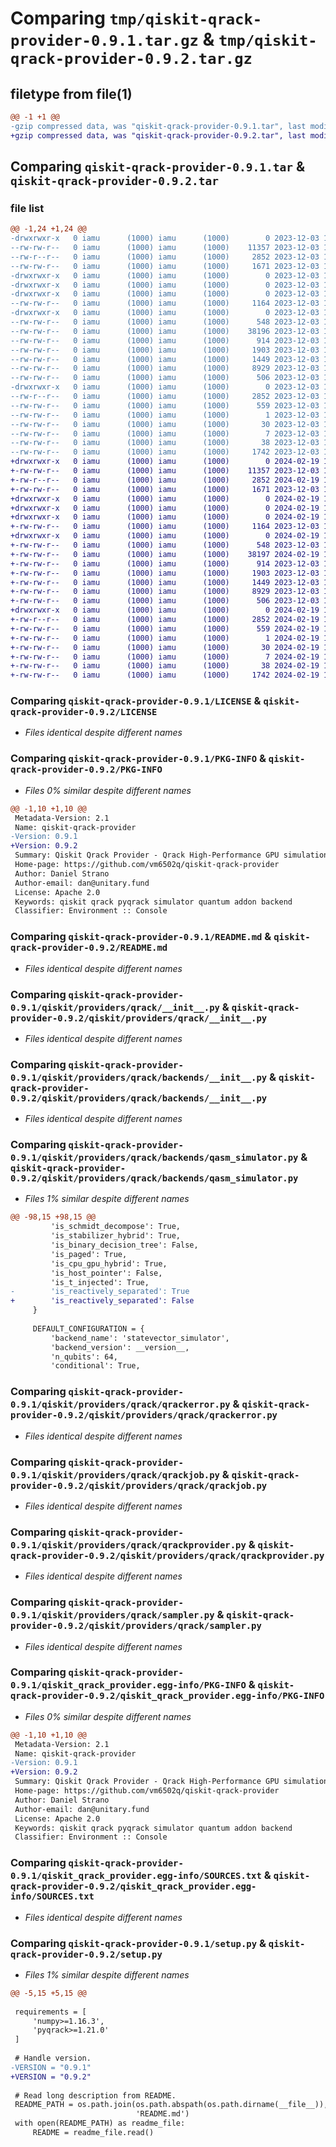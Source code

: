 # Comparing `tmp/qiskit-qrack-provider-0.9.1.tar.gz` & `tmp/qiskit-qrack-provider-0.9.2.tar.gz`

## filetype from file(1)

```diff
@@ -1 +1 @@
-gzip compressed data, was "qiskit-qrack-provider-0.9.1.tar", last modified: Sun Dec  3 15:06:09 2023, max compression
+gzip compressed data, was "qiskit-qrack-provider-0.9.2.tar", last modified: Mon Feb 19 16:07:17 2024, max compression
```

## Comparing `qiskit-qrack-provider-0.9.1.tar` & `qiskit-qrack-provider-0.9.2.tar`

### file list

```diff
@@ -1,24 +1,24 @@
-drwxrwxr-x   0 iamu      (1000) iamu      (1000)        0 2023-12-03 15:06:09.084512 qiskit-qrack-provider-0.9.1/
--rw-rw-r--   0 iamu      (1000) iamu      (1000)    11357 2023-12-03 12:05:47.000000 qiskit-qrack-provider-0.9.1/LICENSE
--rw-r--r--   0 iamu      (1000) iamu      (1000)     2852 2023-12-03 15:06:09.080512 qiskit-qrack-provider-0.9.1/PKG-INFO
--rw-rw-r--   0 iamu      (1000) iamu      (1000)     1671 2023-12-03 12:05:47.000000 qiskit-qrack-provider-0.9.1/README.md
-drwxrwxr-x   0 iamu      (1000) iamu      (1000)        0 2023-12-03 15:06:09.080512 qiskit-qrack-provider-0.9.1/qiskit/
-drwxrwxr-x   0 iamu      (1000) iamu      (1000)        0 2023-12-03 15:06:09.080512 qiskit-qrack-provider-0.9.1/qiskit/providers/
-drwxrwxr-x   0 iamu      (1000) iamu      (1000)        0 2023-12-03 15:06:09.080512 qiskit-qrack-provider-0.9.1/qiskit/providers/qrack/
--rw-rw-r--   0 iamu      (1000) iamu      (1000)     1164 2023-12-03 12:09:45.000000 qiskit-qrack-provider-0.9.1/qiskit/providers/qrack/__init__.py
-drwxrwxr-x   0 iamu      (1000) iamu      (1000)        0 2023-12-03 15:06:09.080512 qiskit-qrack-provider-0.9.1/qiskit/providers/qrack/backends/
--rw-rw-r--   0 iamu      (1000) iamu      (1000)      548 2023-12-03 12:05:47.000000 qiskit-qrack-provider-0.9.1/qiskit/providers/qrack/backends/__init__.py
--rw-rw-r--   0 iamu      (1000) iamu      (1000)    38196 2023-12-03 14:58:57.000000 qiskit-qrack-provider-0.9.1/qiskit/providers/qrack/backends/qasm_simulator.py
--rw-rw-r--   0 iamu      (1000) iamu      (1000)      914 2023-12-03 12:05:47.000000 qiskit-qrack-provider-0.9.1/qiskit/providers/qrack/qrackerror.py
--rw-rw-r--   0 iamu      (1000) iamu      (1000)     1903 2023-12-03 12:05:47.000000 qiskit-qrack-provider-0.9.1/qiskit/providers/qrack/qrackjob.py
--rw-rw-r--   0 iamu      (1000) iamu      (1000)     1449 2023-12-03 12:05:47.000000 qiskit-qrack-provider-0.9.1/qiskit/providers/qrack/qrackprovider.py
--rw-rw-r--   0 iamu      (1000) iamu      (1000)     8929 2023-12-03 12:06:45.000000 qiskit-qrack-provider-0.9.1/qiskit/providers/qrack/sampler.py
--rw-rw-r--   0 iamu      (1000) iamu      (1000)      506 2023-12-03 15:04:07.000000 qiskit-qrack-provider-0.9.1/qiskit/providers/qrack/version.py
-drwxrwxr-x   0 iamu      (1000) iamu      (1000)        0 2023-12-03 15:06:09.080512 qiskit-qrack-provider-0.9.1/qiskit_qrack_provider.egg-info/
--rw-r--r--   0 iamu      (1000) iamu      (1000)     2852 2023-12-03 15:06:09.000000 qiskit-qrack-provider-0.9.1/qiskit_qrack_provider.egg-info/PKG-INFO
--rw-rw-r--   0 iamu      (1000) iamu      (1000)      559 2023-12-03 15:06:09.000000 qiskit-qrack-provider-0.9.1/qiskit_qrack_provider.egg-info/SOURCES.txt
--rw-rw-r--   0 iamu      (1000) iamu      (1000)        1 2023-12-03 15:06:09.000000 qiskit-qrack-provider-0.9.1/qiskit_qrack_provider.egg-info/dependency_links.txt
--rw-rw-r--   0 iamu      (1000) iamu      (1000)       30 2023-12-03 15:06:09.000000 qiskit-qrack-provider-0.9.1/qiskit_qrack_provider.egg-info/requires.txt
--rw-rw-r--   0 iamu      (1000) iamu      (1000)        7 2023-12-03 15:06:09.000000 qiskit-qrack-provider-0.9.1/qiskit_qrack_provider.egg-info/top_level.txt
--rw-rw-r--   0 iamu      (1000) iamu      (1000)       38 2023-12-03 15:06:09.084512 qiskit-qrack-provider-0.9.1/setup.cfg
--rw-rw-r--   0 iamu      (1000) iamu      (1000)     1742 2023-12-03 15:03:52.000000 qiskit-qrack-provider-0.9.1/setup.py
+drwxrwxr-x   0 iamu      (1000) iamu      (1000)        0 2024-02-19 16:07:17.169690 qiskit-qrack-provider-0.9.2/
+-rw-rw-r--   0 iamu      (1000) iamu      (1000)    11357 2023-12-03 12:05:47.000000 qiskit-qrack-provider-0.9.2/LICENSE
+-rw-r--r--   0 iamu      (1000) iamu      (1000)     2852 2024-02-19 16:07:17.169690 qiskit-qrack-provider-0.9.2/PKG-INFO
+-rw-rw-r--   0 iamu      (1000) iamu      (1000)     1671 2023-12-03 12:05:47.000000 qiskit-qrack-provider-0.9.2/README.md
+drwxrwxr-x   0 iamu      (1000) iamu      (1000)        0 2024-02-19 16:07:17.169690 qiskit-qrack-provider-0.9.2/qiskit/
+drwxrwxr-x   0 iamu      (1000) iamu      (1000)        0 2024-02-19 16:07:17.169690 qiskit-qrack-provider-0.9.2/qiskit/providers/
+drwxrwxr-x   0 iamu      (1000) iamu      (1000)        0 2024-02-19 16:07:17.169690 qiskit-qrack-provider-0.9.2/qiskit/providers/qrack/
+-rw-rw-r--   0 iamu      (1000) iamu      (1000)     1164 2023-12-03 12:09:45.000000 qiskit-qrack-provider-0.9.2/qiskit/providers/qrack/__init__.py
+drwxrwxr-x   0 iamu      (1000) iamu      (1000)        0 2024-02-19 16:07:17.169690 qiskit-qrack-provider-0.9.2/qiskit/providers/qrack/backends/
+-rw-rw-r--   0 iamu      (1000) iamu      (1000)      548 2023-12-03 12:05:47.000000 qiskit-qrack-provider-0.9.2/qiskit/providers/qrack/backends/__init__.py
+-rw-rw-r--   0 iamu      (1000) iamu      (1000)    38197 2024-02-19 16:05:56.000000 qiskit-qrack-provider-0.9.2/qiskit/providers/qrack/backends/qasm_simulator.py
+-rw-rw-r--   0 iamu      (1000) iamu      (1000)      914 2023-12-03 12:05:47.000000 qiskit-qrack-provider-0.9.2/qiskit/providers/qrack/qrackerror.py
+-rw-rw-r--   0 iamu      (1000) iamu      (1000)     1903 2023-12-03 12:05:47.000000 qiskit-qrack-provider-0.9.2/qiskit/providers/qrack/qrackjob.py
+-rw-rw-r--   0 iamu      (1000) iamu      (1000)     1449 2023-12-03 12:05:47.000000 qiskit-qrack-provider-0.9.2/qiskit/providers/qrack/qrackprovider.py
+-rw-rw-r--   0 iamu      (1000) iamu      (1000)     8929 2023-12-03 12:06:45.000000 qiskit-qrack-provider-0.9.2/qiskit/providers/qrack/sampler.py
+-rw-rw-r--   0 iamu      (1000) iamu      (1000)      506 2023-12-03 15:04:07.000000 qiskit-qrack-provider-0.9.2/qiskit/providers/qrack/version.py
+drwxrwxr-x   0 iamu      (1000) iamu      (1000)        0 2024-02-19 16:07:17.169690 qiskit-qrack-provider-0.9.2/qiskit_qrack_provider.egg-info/
+-rw-r--r--   0 iamu      (1000) iamu      (1000)     2852 2024-02-19 16:07:17.000000 qiskit-qrack-provider-0.9.2/qiskit_qrack_provider.egg-info/PKG-INFO
+-rw-rw-r--   0 iamu      (1000) iamu      (1000)      559 2024-02-19 16:07:17.000000 qiskit-qrack-provider-0.9.2/qiskit_qrack_provider.egg-info/SOURCES.txt
+-rw-rw-r--   0 iamu      (1000) iamu      (1000)        1 2024-02-19 16:07:17.000000 qiskit-qrack-provider-0.9.2/qiskit_qrack_provider.egg-info/dependency_links.txt
+-rw-rw-r--   0 iamu      (1000) iamu      (1000)       30 2024-02-19 16:07:17.000000 qiskit-qrack-provider-0.9.2/qiskit_qrack_provider.egg-info/requires.txt
+-rw-rw-r--   0 iamu      (1000) iamu      (1000)        7 2024-02-19 16:07:17.000000 qiskit-qrack-provider-0.9.2/qiskit_qrack_provider.egg-info/top_level.txt
+-rw-rw-r--   0 iamu      (1000) iamu      (1000)       38 2024-02-19 16:07:17.169690 qiskit-qrack-provider-0.9.2/setup.cfg
+-rw-rw-r--   0 iamu      (1000) iamu      (1000)     1742 2024-02-19 16:06:14.000000 qiskit-qrack-provider-0.9.2/setup.py
```

### Comparing `qiskit-qrack-provider-0.9.1/LICENSE` & `qiskit-qrack-provider-0.9.2/LICENSE`

 * *Files identical despite different names*

### Comparing `qiskit-qrack-provider-0.9.1/PKG-INFO` & `qiskit-qrack-provider-0.9.2/PKG-INFO`

 * *Files 0% similar despite different names*

```diff
@@ -1,10 +1,10 @@
 Metadata-Version: 2.1
 Name: qiskit-qrack-provider
-Version: 0.9.1
+Version: 0.9.2
 Summary: Qiskit Qrack Provider - Qrack High-Performance GPU simulation for Qiskit
 Home-page: https://github.com/vm6502q/qiskit-qrack-provider
 Author: Daniel Strano
 Author-email: dan@unitary.fund
 License: Apache 2.0
 Keywords: qiskit qrack pyqrack simulator quantum addon backend
 Classifier: Environment :: Console
```

### Comparing `qiskit-qrack-provider-0.9.1/README.md` & `qiskit-qrack-provider-0.9.2/README.md`

 * *Files identical despite different names*

### Comparing `qiskit-qrack-provider-0.9.1/qiskit/providers/qrack/__init__.py` & `qiskit-qrack-provider-0.9.2/qiskit/providers/qrack/__init__.py`

 * *Files identical despite different names*

### Comparing `qiskit-qrack-provider-0.9.1/qiskit/providers/qrack/backends/__init__.py` & `qiskit-qrack-provider-0.9.2/qiskit/providers/qrack/backends/__init__.py`

 * *Files identical despite different names*

### Comparing `qiskit-qrack-provider-0.9.1/qiskit/providers/qrack/backends/qasm_simulator.py` & `qiskit-qrack-provider-0.9.2/qiskit/providers/qrack/backends/qasm_simulator.py`

 * *Files 1% similar despite different names*

```diff
@@ -98,15 +98,15 @@
         'is_schmidt_decompose': True,
         'is_stabilizer_hybrid': True,
         'is_binary_decision_tree': False,
         'is_paged': True,
         'is_cpu_gpu_hybrid': True,
         'is_host_pointer': False,
         'is_t_injected': True,
-        'is_reactively_separated': True
+        'is_reactively_separated': False
     }
 
     DEFAULT_CONFIGURATION = {
         'backend_name': 'statevector_simulator',
         'backend_version': __version__,
         'n_qubits': 64,
         'conditional': True,
```

### Comparing `qiskit-qrack-provider-0.9.1/qiskit/providers/qrack/qrackerror.py` & `qiskit-qrack-provider-0.9.2/qiskit/providers/qrack/qrackerror.py`

 * *Files identical despite different names*

### Comparing `qiskit-qrack-provider-0.9.1/qiskit/providers/qrack/qrackjob.py` & `qiskit-qrack-provider-0.9.2/qiskit/providers/qrack/qrackjob.py`

 * *Files identical despite different names*

### Comparing `qiskit-qrack-provider-0.9.1/qiskit/providers/qrack/qrackprovider.py` & `qiskit-qrack-provider-0.9.2/qiskit/providers/qrack/qrackprovider.py`

 * *Files identical despite different names*

### Comparing `qiskit-qrack-provider-0.9.1/qiskit/providers/qrack/sampler.py` & `qiskit-qrack-provider-0.9.2/qiskit/providers/qrack/sampler.py`

 * *Files identical despite different names*

### Comparing `qiskit-qrack-provider-0.9.1/qiskit_qrack_provider.egg-info/PKG-INFO` & `qiskit-qrack-provider-0.9.2/qiskit_qrack_provider.egg-info/PKG-INFO`

 * *Files 0% similar despite different names*

```diff
@@ -1,10 +1,10 @@
 Metadata-Version: 2.1
 Name: qiskit-qrack-provider
-Version: 0.9.1
+Version: 0.9.2
 Summary: Qiskit Qrack Provider - Qrack High-Performance GPU simulation for Qiskit
 Home-page: https://github.com/vm6502q/qiskit-qrack-provider
 Author: Daniel Strano
 Author-email: dan@unitary.fund
 License: Apache 2.0
 Keywords: qiskit qrack pyqrack simulator quantum addon backend
 Classifier: Environment :: Console
```

### Comparing `qiskit-qrack-provider-0.9.1/qiskit_qrack_provider.egg-info/SOURCES.txt` & `qiskit-qrack-provider-0.9.2/qiskit_qrack_provider.egg-info/SOURCES.txt`

 * *Files identical despite different names*

### Comparing `qiskit-qrack-provider-0.9.1/setup.py` & `qiskit-qrack-provider-0.9.2/setup.py`

 * *Files 1% similar despite different names*

```diff
@@ -5,15 +5,15 @@
 
 requirements = [
     'numpy>=1.16.3',
     'pyqrack>=1.21.0'
 ]
 
 # Handle version.
-VERSION = "0.9.1"
+VERSION = "0.9.2"
 
 # Read long description from README.
 README_PATH = os.path.join(os.path.abspath(os.path.dirname(__file__)),
                            'README.md')
 with open(README_PATH) as readme_file:
     README = readme_file.read()
```

